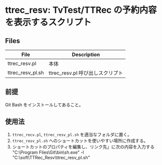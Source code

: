 # ttrec_resv: TvTest/TTRec の予約内容を表示するスクリプト

## Files

| File | Description |
| ---- | ----------- |
| ttrec_resv.pl | 本体 |
| ttrec_resv_pl.sh | ttrec_resv.pl 呼び出しスクリプト |

## 前提

Git Bash をインストールしてあること。

## 使用法

1. `ttrec_recv.pl`, `ttrec_resv_pl.sh` を適当なフォルダに置く。
2. `ttrec_resv_pl.sh` へのショートカットを使いやすい場所に作成する。
3. ショートカットのプロパティを編集し、リンク先」に次の内容を入力する
   "C:\Program Files\Git\bin\sh.exe" -l "C:\soft\TTRec_Resv\ttrec_resv_pl.sh"
   
